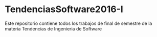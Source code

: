 # TendenciasSoftware2016-I
Este repositorio contiene todos los trabajos de final de semestre de la materia Tendencias de Ingenieria de Software
